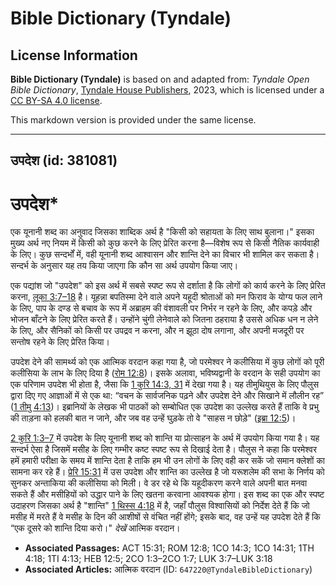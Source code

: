 # Bible Dictionary (Tyndale)

## License Information

**Bible Dictionary (Tyndale)** is based on and adapted from: _Tyndale Open Bible Dictionary_, [Tyndale House Publishers](https://tyndaleopenresources.com/), 2023, which is licensed under a [CC BY-SA 4.0 license](https://creativecommons.org/licenses/by-sa/4.0/legalcode.en).

This markdown version is provided under the same license.



--------------------------------

## उपदेश (id: 381081)

उपदेश\*
=======

एक यूनानी शब्द का अनुवाद जिसका शाब्दिक अर्थ है "किसी को सहायता के लिए साथ बुलाना।" इसका मुख्य अर्थ नए नियम में किसी को कुछ करने के लिए प्रेरित करना है—विशेष रूप से किसी नैतिक कार्यवाही के लिए। कुछ सन्दर्भों में, वही यूनानी शब्द आश्वासन और शान्ति देने का विचार भी शामिल कर सकता है। सन्दर्भ के अनुसार यह तय किया जाएगा कि कौन सा अर्थ उपयोग किया जाए।

एक पद्यांश जो "उपदेश" को इस अर्थ में सबसे स्पष्ट रूप से दर्शाता है कि लोगों को कार्य करने के लिए प्रेरित करना, [लूका 3:7–18](https://ref.ly/Luke3:7-Luke3:18) है। यूहन्ना बपतिस्मा देने वाले अपने यहूदी श्रोताओं को मन फिराव के योग्य फल लाने के लिए, पाप के दण्ड से बचाव के रूप में अब्राहम की वंशावली पर निर्भर न रहने के लिए, और कपड़े और भोजन बाँटने के लिए प्रेरित करते हैं। उन्होंने चुंगी लेनेवाले को जितना ठहराया है उससे अधिक धन न लेने के लिए, और सैनिकों को किसी पर उपद्रव न करना, और न झूठा दोष लगाना, और अपनी मजदूरी पर सन्तोष रहने के लिए प्रेरित किया।

उपदेश देने की सामर्थ्य को एक आत्मिक वरदान कहा गया है, जो परमेश्वर ने कलीसिया में कुछ लोगों को पूरी कलीसिया के लाभ के लिए दिया है ([रोम 12:8](https://ref.ly/Rom12:8))। इसके अलावा, भविष्यद्वानी के वरदान के सही उपयोग का एक परिणाम उपदेश भी होता है, जैसा कि [1 कुरि 14:3, 31](https://ref.ly/1Cor14:3,1Cor14:31) में देखा गया है। यह तीमुथियुस के लिए पौलुस द्वारा दिए गए आज्ञाओं में से एक था: “वचन के सार्वजनिक पढ़ने और उपदेश देने और सिखाने में लौलीन रह” ([1 तीमु 4:13](https://ref.ly/1Tim4:13))। इब्रानियों के लेखक भी पाठकों को सम्बोधित एक उपदेश का उल्लेख करते हैं ताकि वे प्रभु की ताड़ना को हलकी बात न जाने, और जब वह उन्हें घुड़के तो वे "साहस न छोड़े" ([इब्रा 12:5](https://ref.ly/Heb12:5))।

[2 कुरि 1:3–7](https://ref.ly/2Cor1:3-2Cor1:7) में उपदेश के लिए यूनानी शब्द को शान्ति या प्रोत्साहन के अर्थ में उपयोग किया गया है। यह सन्दर्भ ऐसा है जिसमें मसीह के लिए गम्भीर कष्ट स्पष्ट रूप से दिखाई देता है। पौलुस ने कहा कि परमेश्वर हमें हमारी परीक्षा के समय में शान्ति देता है ताकि हम भी उन लोगों के लिए वही कर सकें जो समान क्लेशों का सामना कर रहे हैं। [प्रेरि 15:31](https://ref.ly/Acts15:31) में उस उपदेश और शान्ति का उल्लेख है जो यरूशलेम की सभा के निर्णय को सुनकर अन्ताकिया की कलीसिया को मिली। वे डर रहे थे कि यहूदीकरण करने वाले अपनी बात मनवा सकते हैं और मसीहियों को उद्धार पाने के लिए खतना करवाना आवश्यक होगा। इस शब्द का एक और स्पष्ट उदाहरण जिसका अर्थ है "शान्ति" [1 थिस्स 4:18](https://ref.ly/1Thess4:18) में है, जहाँ पौलुस विश्वासियों को निर्देश देते हैं कि जो मसीह में मरते हैं वे मसीह के दिन की आशीषों से वंचित नहीं होंगे; इसके बाद, वह उन्हें यह उपदेश देते हैं कि “एक दूसरे को शान्ति दिया करो।" *देखें* आत्मिक वरदान।

* **Associated Passages:** ACT 15:31; ROM 12:8; 1CO 14:3; 1CO 14:31; 1TH 4:18; 1TI 4:13; HEB 12:5; 2CO 1:3–2CO 1:7; LUK 3:7–LUK 3:18
* **Associated Articles:** आत्मिक वरदान  (ID: `647220@TyndaleBibleDictionary`)

